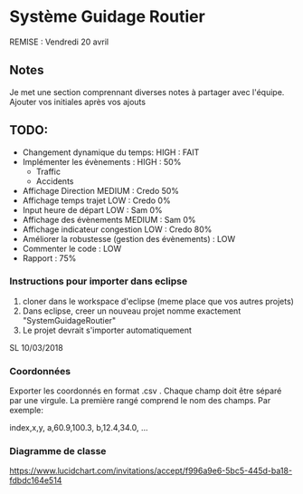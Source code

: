 # Système Guidage Routier
REMISE : Vendredi 20 avril
## Notes

Je met une section comprennant diverses notes à partager avec l'équipe. Ajouter vos initiales après vos ajouts

## TODO:
- Changement dynamique du temps: HIGH : FAIT
- Implémenter les évènements : HIGH : 50%
	- Traffic
	- Accidents
- Affichage Direction MEDIUM : Credo 50%
- Affichage temps trajet LOW : Credo 0%
- Input heure de départ LOW : Sam 0%
- Affichage des évènements MEDIUM : Sam 0%
- Affichage indicateur congestion LOW : Credo 80%
- Améliorer la robustesse (gestion des évènements) : LOW
- Commenter le code : LOW
- Rapport : 75%


### Instructions pour importer dans eclipse

1. cloner dans le workspace d'eclipse (meme place que vos autres projets)
2. Dans eclipse, creer un nouveau projet nomme exactement "SystemGuidageRoutier"
3. Le projet devrait s'importer automatiquement

SL 10/03/2018

### Coordonnées

Exporter les coordonnés en format .csv . Chaque champ doit être séparé par une virgule. La première rangé comprend le nom des champs. Par exemple:

index,x,y,
a,60.9,100.3,
b,12.4,34.0,
...

### Diagramme de classe
https://www.lucidchart.com/invitations/accept/f996a9e6-5bc5-445d-ba18-fdbdc164e514
